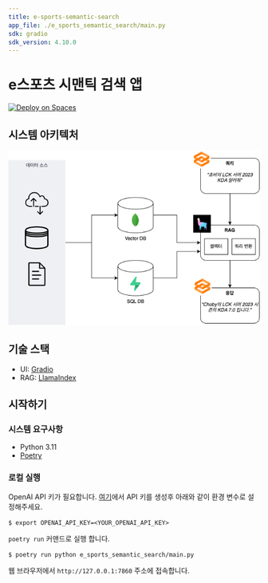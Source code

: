 ```yaml
---
title: e-sports-semantic-search
app_file: ./e_sports_semantic_search/main.py
sdk: gradio
sdk_version: 4.10.0
---
```

# e스포츠 시맨틱 검색 앱
[![Deploy on Spaces](https://huggingface.co/datasets/huggingface/badges/resolve/main/deploy-on-spaces-md.svg)](https://huggingface.co/spaces/taehun-dev/e-sports-semantic-search)

## 시스템 아키텍처
![아미켁처](./architecture.png)

## 기술 스택
- UI: [Gradio](https://www.gradio.app)
- RAG: [LlamaIndex](https://www.llamaindex.ai)


## 시작하기

### 시스템 요구사항
- Python 3.11
- [Poetry](https://python-poetry.org/)

### 로컬 실행
OpenAI API 키가 필요합니다. [여기](https://platform.openai.com/api-keys)에서 API 키를 생성후 아래와 같이 환경 변수로 설정해주세요.

```shell
$ export OPENAI_API_KEY=<YOUR_OPENAI_API_KEY>
```

`poetry run` 커맨드로 실행 합니다.
```
$ poetry run python e_sports_semantic_search/main.py
```

웹 브라우저에서 `http://127.0.0.1:7860` 주소에 접속합니다.